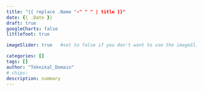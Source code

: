 ```yaml
---
title: "{{ replace .Name "-" " " | title }}"
date: {{ .Date }}
draft: true
googleCharts: false
littlefoot: true

imageSlider: true   #set to false if you don't want to use the imageSlider but a featuredImage

categories: []
tags: []
author: "Teknikal_Domain"
# chips:
description: summary
---
```

